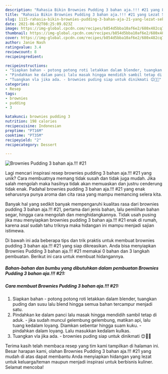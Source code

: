 ```yaml
---
description: "Rahasia Bikin Brownies Pudding 3 bahan aja.!!! #21 yang Lezat Sekali"
title: "Rahasia Bikin Brownies Pudding 3 bahan aja.!!! #21 yang Lezat Sekali"
slug: 1115-rahasia-bikin-brownies-pudding-3-bahan-aja-21-yang-lezat-sekali
date: 2021-06-02T08:25:09.023Z
image: https://img-global.cpcdn.com/recipes/b854d5bba10af6e2/680x482cq70/brownies-pudding-3-bahan-aja-21-foto-resep-utama.jpg
thumbnail: https://img-global.cpcdn.com/recipes/b854d5bba10af6e2/680x482cq70/brownies-pudding-3-bahan-aja-21-foto-resep-utama.jpg
cover: https://img-global.cpcdn.com/recipes/b854d5bba10af6e2/680x482cq70/brownies-pudding-3-bahan-aja-21-foto-resep-utama.jpg
author: Janie Nash
ratingvalue: 3.4
reviewcount: 8
recipeingredient:

recipeinstructions:
- "Siapkan bahan - potong potong roti letakkan dalam blender, tuangkan puding dan susu lalu blend hingga semua bahan tercampur menjadi satu."
- "Pindahkan ke dalam panci lalu masak hingga mendidih sambil tetap di aduk. - jika sudah muncul gelembung gelembung, matikan api, lalu tuang kedalam loyang. Diamkan sebentar hingga suam kuku. - pindahkan dalam loyang. Lalu masukkan kedalam kulkas."
- "Tuangkan vla jika ada. - brownies puding siap untuk dinikmati 😊🙏🏻"
categories:
- Resep
tags:
- brownies
- pudding
- 3

katakunci: brownies pudding 3 
nutrition: 198 calories
recipecuisine: Indonesian
preptime: "PT16M"
cooktime: "PT35M"
recipeyield: "2"
recipecategory: Dessert

---
```



![Brownies Pudding 3 bahan aja.!!! #21](https://img-global.cpcdn.com/recipes/b854d5bba10af6e2/680x482cq70/brownies-pudding-3-bahan-aja-21-foto-resep-utama.jpg)

Lagi mencari inspirasi resep brownies pudding 3 bahan aja.!!! #21 yang unik? Cara membuatnya memang tidak susah dan tidak juga mudah. Jika salah mengolah maka hasilnya tidak akan memuaskan dan justru cenderung tidak enak. Padahal brownies pudding 3 bahan aja.!!! #21 yang enak seharusnya punya aroma dan cita rasa yang mampu memancing selera kita.

Banyak hal yang sedikit banyak mempengaruhi kualitas rasa dari brownies pudding 3 bahan aja.!!! #21, pertama dari jenis bahan, lalu pemilihan bahan segar, hingga cara mengolah dan menghidangkannya. Tidak usah pusing jika mau menyiapkan brownies pudding 3 bahan aja.!!! #21 enak di rumah, karena asal sudah tahu triknya maka hidangan ini mampu menjadi sajian istimewa.




Di bawah ini ada beberapa tips dan trik praktis untuk membuat brownies pudding 3 bahan aja.!!! #21 yang siap dikreasikan. Anda bisa menyiapkan Brownies Pudding 3 bahan aja.!!! #21 memakai 0 bahan dan 3 langkah pembuatan. Berikut ini cara untuk membuat hidangannya.

<!--inarticleads1-->

##### Bahan-bahan dan bumbu yang dibutuhkan dalam pembuatan Brownies Pudding 3 bahan aja.!!! #21:





<!--inarticleads2-->

##### Cara membuat Brownies Pudding 3 bahan aja.!!! #21:

1. Siapkan bahan - potong potong roti letakkan dalam blender, tuangkan puding dan susu lalu blend hingga semua bahan tercampur menjadi satu.
1. Pindahkan ke dalam panci lalu masak hingga mendidih sambil tetap di aduk. - jika sudah muncul gelembung gelembung, matikan api, lalu tuang kedalam loyang. Diamkan sebentar hingga suam kuku. - pindahkan dalam loyang. Lalu masukkan kedalam kulkas.
1. Tuangkan vla jika ada. - brownies puding siap untuk dinikmati 😊🙏🏻




Terima kasih telah membaca resep yang tim kami tampilkan di halaman ini. Besar harapan kami, olahan Brownies Pudding 3 bahan aja.!!! #21 yang mudah di atas dapat membantu Anda menyiapkan hidangan yang lezat untuk keluarga/teman maupun menjadi inspirasi untuk berbisnis kuliner. Selamat mencoba!
